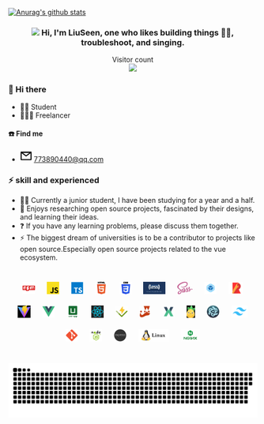 [![Anurag's github stats](https://github-readme-stats.vercel.app/api?username=code-ManL&show_icons=true&theme=tokyonight)](https://github.com/anuraghazra/github-readme-stats)

### <div align="center"><img src="https://raw.githubusercontent.com/iampavangandhi/iampavangandhi/master/gifs/Hi.gif" width="30"> Hi, I'm LiuSeen, one who likes building things 👨‍💻, troubleshoot, and singing.</div>

<p align="center"> 
  Visitor count<br>
  <img src="https://profile-counter.glitch.me/code-ManL/count.svg" />
</p>

### 👋 Hi there

- 🧑‍🎓 Student
- 🧑🏻‍💻 Freelancer

#### ☎️ Find me

- <img src="./icons/mail.svg"> 773890440@qq.com

### ⚡ skill and experienced

- 🧙🏻 Currently a junior student, I have been studying for a year and a half.
- 🧚 Enjoys researching open source projects, fascinated by their designs, and learning their ideas.
- ❓ If you have any learning problems, please discuss them together.
- ⚡ The biggest dream of universities is to be a contributor to projects like open source.Especially open source projects related to the vue ecosystem.

<br/>

<div align="center">
    <a  target="_blank">
        <img style="margin: 10px" src="skill/npm.png"  height="25" />
    </a>
    <a  target="_blank">
        <img style="margin: 10px" src="skill/js.png"  height="25" />
    </a>
    <a  target="_blank">
        <img style="margin: 10px" src="skill/ts.png"  height="25" />
    </a>
    <a  target="_blank">
        <img style="margin: 10px" src="skill/h5.png"  height="25" />
    </a>
    <a  target="_blank">
        <img style="margin: 10px" src="skill/css3.png"  height="25" />
    </a>
    <a  target="_blank">
        <img style="margin: 10px" src="skill/less.png"  height="25" />
    </a>
     <a  target="_blank">
        <img style="margin: 10px" src="skill/sass.jpg"  height="25" />
    </a>
    <a  target="_blank">
        <img style="margin: 10px" src="skill/webpack.png"  height="25" />
    </a>
    <a  target="_blank">
        <img style="margin: 10px" src="skill/rollup.png"  height="25" />
    </a>
    <a  target="_blank">
        <img style="margin: 10px" src="skill/vite.png"  height="25" />
    </a>
    <a  target="_blank">
        <img style="margin: 10px" src="skill/vue.png"  height="25" />
    </a>
     <a  target="_blank">
        <img style="margin: 10px" src="skill/uni.png"  height="25" />
    </a>
     <a  target="_blank">
        <img style="margin: 10px" src="skill/react.jpg"  height="25" />
    </a>
     <a  target="_blank">
        <img style="margin: 10px" src="skill/vitest.jpg"  height="25" />
    </a>
    <a  target="_blank">
        <img style="margin: 10px" src="skill/jest.jpg"  height="25" />
    </a>
     <a  target="_blank">
        <img style="margin: 10px" src="skill/vuex.jpg"  height="25" />
    </a>
     <a  target="_blank">
        <img style="margin: 10px" src="skill/pinia.png"  height="25" />
    </a>
    <a  target="_blank">
        <img style="margin: 10px" src="skill/electron.png"  height="25" />
    </a>
    <a  target="_blank">
        <img style="margin: 10px" src="skill/tailwind.png"  height="25" />
    </a>
    <a  target="_blank">
        <img style="margin: 10px" src="skill/git.png"  height="25" />
    </a>
     <a  target="_blank">
        <img style="margin: 10px" src="skill/nodejs.png"  height="25" />
    </a>
     <a  target="_blank">
        <img style="margin: 10px" src="skill/express.png"  height="25" />
    </a>
    <a  target="_blank">
        <img style="margin: 10px" src="skill/linux.png"  height="25" />
    </a>
    <a  target="_blank">
        <img style="margin: 10px" src="skill/nginx.png"  height="25" />
    </a>
</div>
<br/>

<a href=#><img src="contributions.svg"></a>
